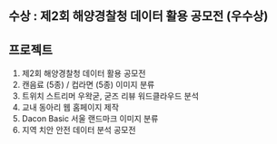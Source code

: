 ## 수상 : 제2회 해양경찰청 데이터 활용 공모전 (우수상)

## 프로젝트
1. 제2회 해양경찰청 데이터 활용 공모전
2. 캔음료 (5종) / 컵라면 (5종) 이미지 분류 
3. 트위치 스트리머 우왁굳, 굳즈 리뷰 워드클라우드 분석
4. 교내 동아리 웹 홈페이지 제작 
5. Dacon Basic 서울 랜드마크 이미지 분류
6. 지역 치안 안전 데이터 분석 공모전

